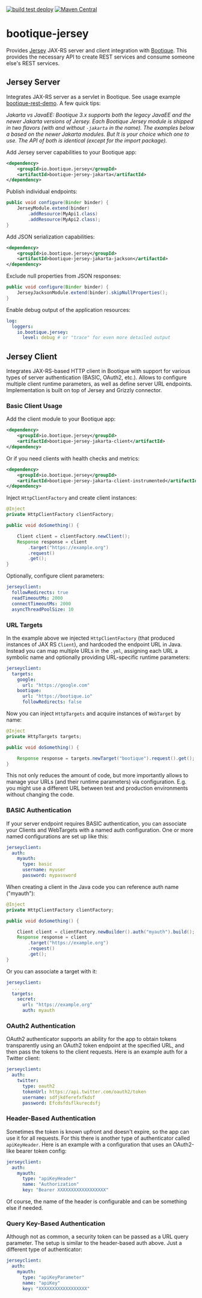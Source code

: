<!--
  Licensed to ObjectStyle LLC under one
  or more contributor license agreements.  See the NOTICE file
  distributed with this work for additional information
  regarding copyright ownership.  The ObjectStyle LLC licenses
  this file to you under the Apache License, Version 2.0 (the
  "License"); you may not use this file except in compliance
  with the License.  You may obtain a copy of the License at

    http://www.apache.org/licenses/LICENSE-2.0

  Unless required by applicable law or agreed to in writing,
  software distributed under the License is distributed on an
  "AS IS" BASIS, WITHOUT WARRANTIES OR CONDITIONS OF ANY
  KIND, either express or implied.  See the License for the
  specific language governing permissions and limitations
  under the License.
  -->

[![build test deploy](https://github.com/bootique/bootique-jersey/actions/workflows/maven.yml/badge.svg)](https://github.com/bootique/bootique-jersey/actions/workflows/maven.yml)
[![Maven Central](https://img.shields.io/maven-central/v/io.bootique.jersey/bootique-jersey.svg?colorB=brightgreen)](https://search.maven.org/artifact/io.bootique.jersey/bootique-jersey/)

# bootique-jersey
Provides [Jersey](https://jersey.java.net/) JAX-RS server and client integration with [Bootique](http://bootique.io).
This provides the necessary API to create REST services and consume someone else's REST services.

## Jersey Server

Integrates JAX-RS server as a servlet in Bootique. See usage example
[bootique-rest-demo](https://github.com/bootique-examples/bootique-rest-demo). A few quick tips:


_Jakarta vs JavaEE: Bootique 3.x supports both the legacy JavaEE and the newer Jakarta versions of Jersey. Each 
Bootique Jersey module is shipped in two flavors (with and without `-jakarta` in the name). The examples below a based 
on the newer Jakarta modules. But It is your choice which one to use. The API of both is identical (except for the 
import package)._

Add Jersey server capabilities to your Bootique app:
```xml
<dependency>
	<groupId>io.bootique.jersey</groupId>
	<artifactId>bootique-jersey-jakarta</artifactId>
</dependency>
```

Publish individual endpoints:
```java
public void configure(Binder binder) {
    JerseyModule.extend(binder)
        .addResource(MyApi1.class)
        .addResource(MyApi2.class);
}
```

Add JSON serialization capabilities:
```xml
<dependency>
	<groupId>io.bootique.jersey</groupId>
	<artifactId>bootique-jersey-jakarta-jackson</artifactId>
</dependency>
```

Exclude null properties from JSON responses:
```java
public void configure(Binder binder) {
    JerseyJacksonModule.extend(binder).skipNullProperties();
}
```

Enable debug output of the application resources:

```yaml
log:
  loggers:
    io.bootique.jersey:
      level: debug # or "trace" for even more detailed output
```

## Jersey Client

Integrates JAX-RS-based HTTP client in Bootique with support for various types of
server authentication (BASIC, OAuth2, etc.). Allows to configure multiple
client runtime parameters, as well as define server URL endpoints.
Implementation is built on top of Jersey and Grizzly connector.

### Basic Client Usage

Add the client module to your Bootique app:

```xml
<dependency>
	<groupId>io.bootique.jersey</groupId>
	<artifactId>bootique-jersey-jakarta-client</artifactId>
</dependency>
```

Or if you need clients with health checks and metrics:

```xml
<dependency>
	<groupId>io.bootique.jersey</groupId>
	<artifactId>bootique-jersey-jakarta-client-instrumented</artifactId>
</dependency>
```

Inject `HttpClientFactory` and create client instances:

```java
@Inject
private HttpClientFactory clientFactory;

public void doSomething() {

    Client client = clientFactory.newClient();
    Response response = client
        .target("https://example.org")
        .request()
        .get();
}
```

Optionally, configure client parameters:
```yml
jerseyclient:
  followRedirects: true
  readTimeoutMs: 2000
  connectTimeoutMs: 2000
  asyncThreadPoolSize: 10
```

### URL Targets

In the example above we injected `HttpClientFactory` (that produced instances
of JAX RS `Client`), and hardcoded the endpoint URL in Java. Instead you
can map multiple URLs in the ```.yml```, assigning each URL a symbolic
name and optionally providing URL-specific runtime parameters:

```yml
jerseyclient:
  targets:
    google:
      url: "https://google.com"
    bootique:
      url: "https://bootique.io"
      followRedirects: false
```
Now you can inject `HttpTargets` and acquire instances of `WebTarget`
by name:
```java
@Inject
private HttpTargets targets;

public void doSomething() {

    Response response = targets.newTarget("bootique").request().get();
}
```
This not only reduces the amount of code, but more importantly allows
to manage your URLs (and their runtime parameters) via configuration.
E.g. you might use a different URL between test and production environments
without changing the code.

### BASIC Authentication

If your server endpoint requires BASIC authentication, you can associate
your Clients and WebTargets with a named auth configuration. One or more
named configurations are set up like this:

```yml
jerseyclient:
  auth:
    myauth:
      type: basic
      username: myuser
      password: mypassword
```
When creating a client in the Java code you can reference auth name ("myauth"):
```java
@Inject
private HttpClientFactory clientFactory;

public void doSomething() {

    Client client = clientFactory.newBuilder().auth("myauth").build();
    Response response = client
        .target("https://example.org")
        .request()
        .get();
}
```
Or you can associate a target with it:
```yml
jerseyclient:
  ...
  targets:
    secret:
      url: "https://example.org"
      auth: myauth
```

### OAuth2 Authentication

OAuth2 authenticator supports an ability for the app to obtain tokens transparently using an OAuth2 token endpoint at 
the specified URL, and then pass the tokens to the client requests. Here is an example auth for a Twitter client:

```yml
jerseyclient:
  auth:
    twitter:
      type: oauth2
      tokenUrl: https://api.twitter.com/oauth2/token
      username: sdfjkdferefxfkdsf
      password: Efcdsfdsflkurecdsfj
```

### Header-Based Authentication

Sometimes the token is known upfront and doesn't expire, so the app can use it for all requests. For this there is
another type of authenticator called `apiKeyHeader`. Here is an example with a configuration that uses an OAuth2-like 
bearer token config:

```yml
jerseyclient:
  auth:
    myauth:
      type: "apiKeyHeader"
      name: "Authorization"
      key: "Bearer XXXXXXXXXXXXXXXXXX"
```
Of course, the name of the header is configurable and can be something else if needed.

### Query Key-Based Authentication

Although not as common, a security token can be passed as a URL query parameter. The setup is similar to the header-based 
auth above. Just a different type of authenticator:

```yml
jerseyclient:
  auth:
    myauth:
      type: "apiKeyParameter"
      name: "apiKey"
      key: "XXXXXXXXXXXXXXXXXX"
```
